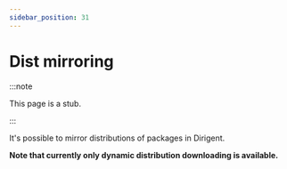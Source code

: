 ```yaml
---
sidebar_position: 31
---
```


# Dist mirroring

:::note

This page is a stub.

:::

It's possible to mirror distributions of packages in Dirigent.

**Note that currently only dynamic distribution downloading is available.**
